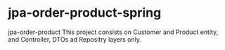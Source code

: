 # jpa-order-product-spring
jpa-order-product
This project consists on Customer and Product entity, and Controller, DTOs ad Repositry layers only.
